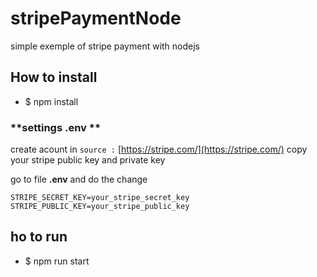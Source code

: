 # stripePaymentNode

simple exemple of stripe payment with nodejs 

 ## **How to install** 

 * $ npm install

 ### **settings .env ** 

 create acount in `source :` [https://stripe.com/](https://stripe.com/)
 copy your stripe public key and private key 

 go to file **.env** and do the change

    STRIPE_SECRET_KEY=your_stripe_secret_key
    STRIPE_PUBLIC_KEY=your_stripe_public_key  

## **ho to run**

* $ npm run start


